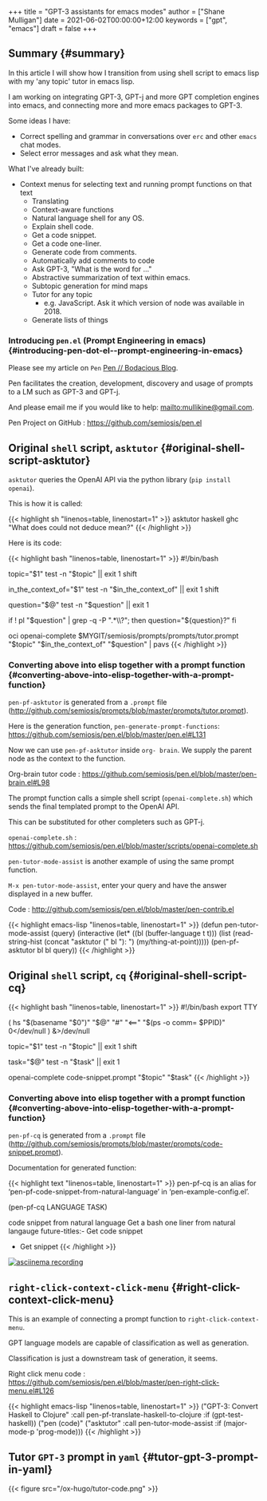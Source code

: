+++
title = "GPT-3 assistants for emacs modes"
author = ["Shane Mulligan"]
date = 2021-06-02T00:00:00+12:00
keywords = ["gpt", "emacs"]
draft = false
+++

## Summary {#summary}

In this article I will show how I transition
from using shell script to emacs lisp with my
'any topic' tutor in emacs lisp.

I am working on integrating GPT-3, GPT-j and
more GPT completion engines into emacs, and
connecting more and more emacs packages to
GPT-3.

Some ideas I have:

-   Correct spelling and grammar in conversations over `erc` and other `emacs` chat modes.
-   Select error messages and ask what they mean.

What I've already built:

-   Context menus for selecting text and running prompt functions on that text
    -   Translating
    -   Context-aware functions
    -   Natural language shell for any OS.
    -   Explain shell code.
    -   Get a code snippet.
    -   Get a code one-liner.
    -   Generate code from comments.
    -   Automatically add comments to code
    -   Ask GPT-3, "What is the word for ..."
    -   Abstractive summarization of text within emacs.
    -   Subtopic generation for mind maps
    -   Tutor for any topic
        -   e.g. JavaScript. Ask it which version of node was available in 2018.
    -   Generate lists of things


### Introducing `pen.el` (Prompt Engineering in emacs) {#introducing-pen-dot-el--prompt-engineering-in-emacs}

Please see my article on `Pen`  [Pen // Bodacious Blog](https://mullikine.github.io/posts/pen/).

Pen facilitates the creation, development,
discovery and usage of prompts to a LM such as
GPT-3 and GPT-j.

And please email me if you would like to help: <mailto:mullikine@gmail.com>.

Pen Project on GitHub
: <https://github.com/semiosis/pen.el>


## Original `shell` script, `asktutor` {#original-shell-script-asktutor}

`asktutor` queries the OpenAI API via the python library (`pip install openai`).

This is how it is called:

{{< highlight sh "linenos=table, linenostart=1" >}}
asktutor haskell ghc "What does could not deduce mean?"
{{< /highlight >}}

Here is its code:

{{< highlight bash "linenos=table, linenostart=1" >}}
#!/bin/bash

topic="$1"
test -n "$topic" || exit 1
shift

in_the_context_of="$1"
test -n "$in_the_context_of" || exit 1
shift

question="$@"
test -n "$question" || exit 1

if ! pl "$question" | grep -q -P ".*\\?"; then
    question="${question}?"
fi

oci openai-complete $MYGIT/semiosis/prompts/prompts/tutor.prompt "$topic" "$in_the_context_of" "$question" | pavs
{{< /highlight >}}


### Converting above into elisp together with a prompt function {#converting-above-into-elisp-together-with-a-prompt-function}

`pen-pf-asktutor` is generated from a `.prompt` file (<http://github.com/semiosis/prompts/blob/master/prompts/tutor.prompt>).

Here is the generation function, `pen-generate-prompt-functions`: <https://github.com/semiosis/pen.el/blob/master/pen.el#L131>

Now we can use `pen-pf-asktutor` inside `org-
brain`. We supply the parent node as the
context to the function.

Org-brain tutor code
: <https://github.com/semiosis/pen.el/blob/master/pen-brain.el#L98>

The prompt function calls a simple shell script (`openai-complete.sh`) which sends the final templated prompt to the OpenAI API.

This can be substituted for other completers such as GPT-j.

`openai-complete.sh`
: <https://github.com/semiosis/pen.el/blob/master/scripts/openai-complete.sh>

`pen-tutor-mode-assist` is another example of using the same prompt function.

`M-x pen-tutor-mode-assist`, enter your query and have the answer displayed in a new buffer.

Code
: <http://github.com/semiosis/pen.el/blob/master/pen-contrib.el>

<!--listend-->

{{< highlight emacs-lisp "linenos=table, linenostart=1" >}}
(defun pen-tutor-mode-assist (query)
  (interactive (let* ((bl (buffer-language t t)))
                 (list
                  (read-string-hist
                   (concat "asktutor (" bl "): ")
                   (my/thing-at-point)))))
  (pen-pf-asktutor bl bl query))
{{< /highlight >}}


## Original `shell` script, `cq` {#original-shell-script-cq}

{{< highlight bash "linenos=table, linenostart=1" >}}
#!/bin/bash
export TTY

( hs "$(basename "$0")" "$@" "#" "<==" "$(ps -o comm= $PPID)" 0</dev/null ) &>/dev/null

topic="$1"
test -n "$topic" || exit 1
shift

task="$@"
test -n "$task" || exit 1

openai-complete code-snippet.prompt "$topic" "$task"
{{< /highlight >}}


### Converting above into elisp together with a prompt function {#converting-above-into-elisp-together-with-a-prompt-function}

`pen-pf-cq` is generated from a `.prompt` file (<http://github.com/semiosis/prompts/blob/master/prompts/code-snippet.prompt>).

Documentation for generated function:

{{< highlight text "linenos=table, linenostart=1" >}}
pen-pf-cq is an alias for ‘pen-pf-code-snippet-from-natural-language’
in ‘pen-example-config.el’.

(pen-pf-cq LANGUAGE TASK)

code snippet from natural language
Get a bash one liner from natural langauge
future-titles:- Get code snippet
- Get snippet
{{< /highlight >}}

<!-- Play on asciinema.com -->
<a title="asciinema recording" href="https://asciinema.org/a/foNqrgSZLJcDPDsaqanffOJSY" target="_blank"><img alt="asciinema recording" src="https://asciinema.org/a/foNqrgSZLJcDPDsaqanffOJSY.svg" /></a>
<!-- Play on the blog -->
<script src="https://asciinema.org/a/foNqrgSZLJcDPDsaqanffOJSY.js" id="asciicast-foNqrgSZLJcDPDsaqanffOJSY" async></script>


## `right-click-context-click-menu` {#right-click-context-click-menu}

This is an example of connecting a prompt function to `right-click-context-menu`.

GPT language models are capable of classification as well as generation.

Classification is just a downstream task of generation, it seems.

Right click menu code
: <https://github.com/semiosis/pen.el/blob/master/pen-right-click-menu.el#L126>

<!--listend-->

{{< highlight emacs-lisp "linenos=table, linenostart=1" >}}
("GPT-3: Convert Haskell to Clojure"
 :call pen-pf-translate-haskell-to-clojure
 :if (gpt-test-haskell))
("pen (code)"
 ("asktutor"
  :call pen-tutor-mode-assist
  :if (major-mode-p 'prog-mode)))
{{< /highlight >}}


## Tutor `GPT-3` prompt in `yaml` {#tutor-gpt-3-prompt-in-yaml}

{{< figure src="/ox-hugo/tutor-code.png" >}}